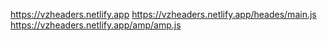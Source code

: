 https://vzheaders.netlify.app
https://vzheaders.netlify.app/heades/main.js
https://vzheaders.netlify.app/amp/amp.js